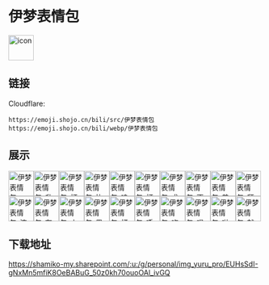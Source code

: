 # 伊梦表情包
<img src="https://emoji.shojo.cn/bili/src/伊梦表情包/icon.png" width="50" height="50" alt="icon">

## 链接
Cloudflare:
```
https://emoji.shojo.cn/bili/src/伊梦表情包
https://emoji.shojo.cn/bili/webp/伊梦表情包
```
## 展示
<img src="https://emoji.shojo.cn/bili/src/伊梦表情包/伊梦表情包-啊！炸鸡！.png" width="50" height="50" alt="伊梦表情包-啊！炸鸡！"><img src="https://emoji.shojo.cn/bili/src/伊梦表情包/伊梦表情包-升天.png" width="50" height="50" alt="伊梦表情包-升天"><img src="https://emoji.shojo.cn/bili/src/伊梦表情包/伊梦表情包-打call.png" width="50" height="50" alt="伊梦表情包-打call"><img src="https://emoji.shojo.cn/bili/src/伊梦表情包/伊梦表情包-比心.png" width="50" height="50" alt="伊梦表情包-比心"><img src="https://emoji.shojo.cn/bili/src/伊梦表情包/伊梦表情包-呜呜呜.png" width="50" height="50" alt="伊梦表情包-呜呜呜"><img src="https://emoji.shojo.cn/bili/src/伊梦表情包/伊梦表情包-打击.png" width="50" height="50" alt="伊梦表情包-打击"><img src="https://emoji.shojo.cn/bili/src/伊梦表情包/伊梦表情包-求夸夸.png" width="50" height="50" alt="伊梦表情包-求夸夸"><img src="https://emoji.shojo.cn/bili/src/伊梦表情包/伊梦表情包-不理你了.png" width="50" height="50" alt="伊梦表情包-不理你了"><img src="https://emoji.shojo.cn/bili/src/伊梦表情包/伊梦表情包-羞羞.png" width="50" height="50" alt="伊梦表情包-羞羞"><img src="https://emoji.shojo.cn/bili/src/伊梦表情包/伊梦表情包-拜拜.png" width="50" height="50" alt="伊梦表情包-拜拜"><img src="https://emoji.shojo.cn/bili/src/伊梦表情包/伊梦表情包-流口水.png" width="50" height="50" alt="伊梦表情包-流口水"><img src="https://emoji.shojo.cn/bili/src/伊梦表情包/伊梦表情包-有猪鼻.png" width="50" height="50" alt="伊梦表情包-有猪鼻"><img src="https://emoji.shojo.cn/bili/src/伊梦表情包/伊梦表情包-山羊跳.png" width="50" height="50" alt="伊梦表情包-山羊跳"><img src="https://emoji.shojo.cn/bili/src/伊梦表情包/伊梦表情包-果咩！.png" width="50" height="50" alt="伊梦表情包-果咩！"><img src="https://emoji.shojo.cn/bili/src/伊梦表情包/伊梦表情包-打游戏.png" width="50" height="50" alt="伊梦表情包-打游戏"><img src="https://emoji.shojo.cn/bili/src/伊梦表情包/伊梦表情包-呼呼呼.png" width="50" height="50" alt="伊梦表情包-呼呼呼"><img src="https://emoji.shojo.cn/bili/src/伊梦表情包/伊梦表情包-吃炸鸡.png" width="50" height="50" alt="伊梦表情包-吃炸鸡"><img src="https://emoji.shojo.cn/bili/src/伊梦表情包/伊梦表情包-唱歌.png" width="50" height="50" alt="伊梦表情包-唱歌"><img src="https://emoji.shojo.cn/bili/src/伊梦表情包/伊梦表情包-啦啦啦.png" width="50" height="50" alt="伊梦表情包-啦啦啦"><img src="https://emoji.shojo.cn/bili/src/伊梦表情包/伊梦表情包-献花.png" width="50" height="50" alt="伊梦表情包-献花">

## 下载地址

https://shamiko-my.sharepoint.com/:u:/g/personal/img_yuru_pro/EUHsSdI-gNxMn5mfiK8OeBABuG_50z0kh70ouoOAl_ivGQ